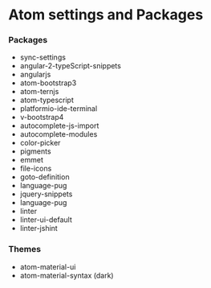 # Atom settings and Packages

### Packages

- sync-settings
- angular-2-typeScript-snippets
- angularjs
- atom-bootstrap3
- atom-ternjs
- atom-typescript
- platformio-ide-terminal
- v-bootstrap4
- autocomplete-js-import
- autocomplete-modules
- color-picker
- pigments
- emmet
- file-icons
- goto-definition
- language-pug
- jquery-snippets
- language-pug
- linter
- linter-ui-default
- linter-jshint

### Themes

- atom-material-ui
- atom-material-syntax (dark)
